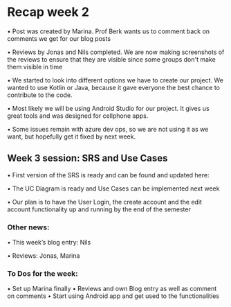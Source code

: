 # Recap week 2

• Post was created by Marina. Prof Berk wants us to comment back on comments we get for our blog posts

• Reviews by Jonas and Nils completed. We are now making screenshots of the reviews to ensure that they are visible since some groups don't make them visible in time

• We started to look into different options we have to create our project. We wanted to use Kotlin or Java, because it gave everyone the best chance to contribute to the code.

• Most likely we will be using Android Studio for our project. It gives us great tools and was designed for cellphone apps.

• Some issues remain with azure dev ops, so we are not using it as we want, but hopefully get it fixed by next week.


## Week 3 session: SRS and Use Cases

• First version of the SRS is ready and can be found and updated here:

• The UC Diagram is ready and Use Cases can be implemented next week 

• Our plan is to have the User Login, the create account and the edit account functionality up and running by the end of the semester 


### Other news:

• This week’s blog entry: Nils

• Reviews: Jonas, Marina 

### To Dos for the week:
• Set up Marina finally
• Reviews and own Blog entry as well as comment on comments
• Start using Android app and get used to the functionalities
